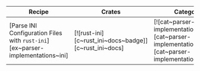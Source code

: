 | Recipe | Crates | Categories |
|--------|--------|------------|
| [Parse INI Configuration Files with `rust-ini`][ex~parser-implementations~ini] | [![rust-ini][c~rust_ini~docs~badge]][c~rust_ini~docs] | [![cat~parser-implementations][cat~parser-implementations~badge]][cat~parser-implementations] |
